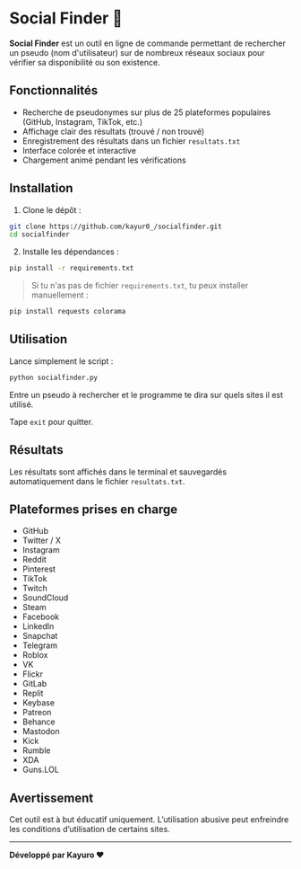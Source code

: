 # Social Finder 🔎

**Social Finder** est un outil en ligne de commande permettant de rechercher un pseudo (nom d'utilisateur) sur de nombreux réseaux sociaux pour vérifier sa disponibilité ou son existence.

## Fonctionnalités

- Recherche de pseudonymes sur plus de 25 plateformes populaires (GitHub, Instagram, TikTok, etc.)
- Affichage clair des résultats (trouvé / non trouvé)
- Enregistrement des résultats dans un fichier `resultats.txt`
- Interface colorée et interactive
- Chargement animé pendant les vérifications

## Installation

1. Clone le dépôt :

```bash
git clone https://github.com/kayur0_/socialfinder.git
cd socialfinder
```

2. Installe les dépendances :

```bash
pip install -r requirements.txt
```

> Si tu n'as pas de fichier `requirements.txt`, tu peux installer manuellement :

```bash
pip install requests colorama
```

## Utilisation

Lance simplement le script :

```bash
python socialfinder.py
```

Entre un pseudo à rechercher et le programme te dira sur quels sites il est utilisé.

Tape `exit` pour quitter.

## Résultats

Les résultats sont affichés dans le terminal et sauvegardés automatiquement dans le fichier `resultats.txt`.

## Plateformes prises en charge

- GitHub  
- Twitter / X  
- Instagram  
- Reddit  
- Pinterest  
- TikTok  
- Twitch  
- SoundCloud  
- Steam  
- Facebook  
- LinkedIn  
- Snapchat  
- Telegram  
- Roblox  
- VK  
- Flickr  
- GitLab  
- Replit  
- Keybase  
- Patreon  
- Behance  
- Mastodon  
- Kick  
- Rumble  
- XDA  
- Guns.LOL  

## Avertissement

Cet outil est à but éducatif uniquement. L’utilisation abusive peut enfreindre les conditions d’utilisation de certains sites.

---

**Développé par Kayuro ❤️**
